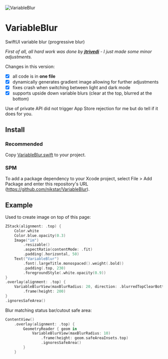 
![VariableBlur](https://github.com/user-attachments/assets/accdd9d2-4c8a-4970-bce0-00842a47ff87)

# VariableBlur

SwiftUI variable blur (progressive blur)  

_First of all, all hard work was done by **[jtrivedi](https://github.com/jtrivedi/VariableBlurView)** - I just made some minor adjustments._

Changes in this version:

- [x] all code is in **one file**
- [x] dynamically generates gradient image allowing for further adjustments
- [x] fixes crash when switching between light and dark mode
- [x] supports upside down variable blurs (clear at the top, blurred at the bottom)

Use of private API did not trigger App Store rejection for me but do tell if it does for you. 


## Install

### Recommended

Copy [VariableBlur.swift](https://github.com/nikstar/VariableBlur/blob/main/Sources/VariableBlur/VariableBlur.swift) to your project.

### SPM

To add a package dependency to your Xcode project, select File > Add Package and enter this repository's URL (<https://github.com/nikstar/VariableBlur>).

## Example

Used to create image on top of this page:

```swift
ZStack(alignment: .top) {
    Color.white
    Color.blue.opacity(0.3)
    Image("im")
        .resizable()
        .aspectRatio(contentMode: .fit)
        .padding(.horizontal, 50)
    Text("VariableBlur")
        .font(.largeTitle.monospaced().weight(.bold))
        .padding(.top, 230)
        .foregroundStyle(.white.opacity(0.9))
}
.overlay(alignment: .top) {
    VariableBlurView(maxBlurRadius: 20, direction: .blurredTopClearBottom)
        .frame(height: 200)
}
.ignoresSafeArea()
```

Blur matching status bar/cutout safe area:

```swift
ContentView()
    .overlay(alignment: .top) {
        GeometryReader { geom in
            VariableBlurView(maxBlurRadius: 10)
                .frame(height: geom.safeAreaInsets.top)
                .ignoresSafeArea()
        }
    }
```
